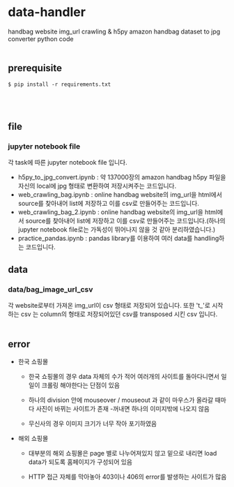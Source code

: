 # data-handler

handbag website img_url crawling &amp; h5py amazon handbag dataset to jpg converter python code 
<br></br>
## prerequisite
```
$ pip install -r requirements.txt
```
<br></br>
## file

### jupyter notebook file

각 task에 따른 jupyter notebook file 입니다.

- h5py_to_jpg_convert.ipynb : 약 137000장의 amazon handbag h5py 파일을 자신의 local에 jpg 형태로 변환하여 저장시켜주는 코드입니다.
- web_crawling_bag.ipynb : online handbag website의 img_url을 html에서 source를 찾아내어 list에 저장하고 이를 csv로 만들어주는 코드입니다.
- web_crawling_bag_2.ipynb : online handbag website의 img_url을 html에서 source를 찾아내어 list에 저장하고 이를 csv로 만들어주는 코드입니다.(하나의 jupyter notebook file로는 가독성이 뛰어나지 않을 것 같아 분리하였습니다.)
- practice_pandas.ipynb : pandas library를 이용하여 여러 data를 handling하는 코드입니다.

## data

### data/bag_image_url_csv

각 website로부터 가져온 img_url이 csv 형태로 저장되어 있습니다.
또한 't_'로 시작하는 csv 는 column의 형태로 저장되어있던 csv를 transposed 시킨 csv 입니다. 
<br></br>
## error

- 한국 쇼핑몰
   - 한국 쇼핑몰의 경우 data 자체의 수가 적어 여러개의 사이트를 돌아다니면서 일일이 크롤링 해야한다는 단점이 있음

   - 하나의 division 안에 mouseover / mouseout 과 같이 마우스가 올라갈 때마다 사진이 바뀌는 사이트가 존재 
     -꺼내면 하나의 이미지밖에 나오지 않음
     
   - 무신사의 경우 이미지 크기가 너무 작아 포기하였음

- 해외 쇼핑몰
  - 대부분의 해외 쇼핑몰은 page 별로 나누어져있지 않고 밑으로 내리면 load data가 되도록 홈페이지가 구성되어 있음 
      
   - HTTP 접근 자체를 막아놓아 403이나 406의 error를 발생하는 사이트가 많음
